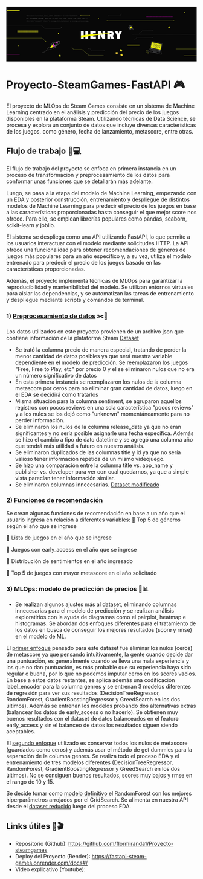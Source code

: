 ![Henry](henry.jpg)
# Proyecto-SteamGames-FastAPI 🎮

El proyecto de MLOps de Steam Games consiste en un sistema de Machine Learning centrado en el análisis y predicción del precio de los juegos disponibles en la plataforma Steam. Utilizando técnicas de Data Science, se procesa y explora un conjunto de datos que incluye diversas características de los juegos, como género, fecha de lanzamiento, metascore, entre otras.

## Flujo de trabajo 🔨💻

El flujo de trabajo del proyecto se enfoca en primera instancia en un proceso de transformación y preprocesamiento de los datos para conformar unas funciones que se detallarán más adelante. 

Luego, se pasa a la etapa del modelo de Machine Learning, empezando con un EDA y posterior construcción, entrenamiento y despliegue de distintos modelos de Machine Learning para predecir el precio de los juegos en base a las características proporcionadas hasta conseguir el que mejor score nos ofrece. Para ello, se emplean librerías populares como pandas, seaborn, scikit-learn y joblib.

El sistema se despliega como una API utilizando FastAPI, lo que permite a los usuarios interactuar con el modelo mediante solicitudes HTTP. La API ofrece una funcionalidad para obtener recomendaciones de géneros de juegos más populares para un año específico y, a su vez, utiliza el modelo entrenado para predecir el precio de los juegos basado en las características proporcionadas.

Además, el proyecto implementa técnicas de MLOps para garantizar la reproducibilidad y mantenibilidad del modelo. Se utilizan entornos virtuales para aislar las dependencias, y se automatizan las tareas de entrenamiento y despliegue mediante scripts y comandos de terminal.


### 1) [Preprocesamiento de datos](https://github.com/flormiranda1/Proyecto-steamgames/blob/main/Transformaciones_funciones.ipynb) ✂️📄

Los datos utilizados en este proyecto provienen de un archivo json que contiene información de la plataforma Steam [Dataset](https://github.com/flormiranda1/Proyecto-steamgames/blob/main/steam_games.json)
* Se trató la columna precio de manera especial, tratando de perder la menor cantidad de datos posibles ya que será nuestra variable dependiente en el modelo de predicción. Se reemplazaron los juegos "Free, Free to Play, etc" por precio 0 y el se eliminaron nulos que no era un número significativo de datos
* En esta primera instancia se reemplazaron los nulos de la columna metascore por ceros para no eliminar gran cantidad de datos, luego en el EDA se decidirá como tratarlos
* Misma situación para la columna sentiment, se agruparon aquellos registros con pocos reviews en una sola característica "pocos reviews" y a los nulos se los dejó como "unknown" momentáneamente para no perder información.
* Se eliminaron los nulos de la columna release_date ya que no eran significantes y no sería posible asignarle una fecha específica. Además se hizo el cambio a tipo de dato datetime y se agregó una columna año que tendrá más utilidad a futuro en nuestro análisis.
* Se eliminaron duplicados de las columnas title y id ya que no sería valioso tener información repetida de un mismo videojuego.
* Se hizo una comparación entre la columna title vs. app_name y publisher vs. developer para ver con cual quedarnos, ya que a simple vista parecían tener información similar.
* Se eliminaron columnas innecesarias.
[Dataset modificado](https://github.com/flormiranda1/Proyecto-steamgames/blob/main/steam_games_limpio.csv)


### 2) [Funciones de recomendación](https://github.com/flormiranda1/Proyecto-steamgames/blob/main/Transformaciones_funciones.ipynb) 

Se crean algunas funciones de recomendación en base a un año que el usuario ingresa en relación a diferentes variables:
📌 Top 5 de géneros según el año que se ingrese

📌 Lista de juegos en el año que se ingrese

📌 Juegos con early_access en el año que se ingrese

📌 Distribución de sentimientos en el año ingresado

📌 Top 5 de juegos con mayor metascore en el año solicitado


### 3) MLOps: modelo de predicción de precios 🔎📊

* Se realizan algunos ajustes más al dataset, eliminando columnas innecesarias para el modelo de predicción y se realizan análisis exploratirios con la ayuda de diagramas como el pairplot, heatmap e histogramas. Se abordan dos enfoques diferentes para el tratamiento de los datos en busca de conseguir los mejores resultados (score y rmse) en el modelo de ML.

El [primer enfoque](https://github.com/flormiranda1/Proyecto-steamgames/blob/main/An%C3%A1lisis%20EDA%20y%20ML%201.ipynb) pensado para este dataset fue eliminar los nulos (ceros) de metascore ya que pensando intuitivamente, la gente cuando decide dar una puntuación, es generalmente cuando se lleva una mala experiencia y los que no dan puntuación, es más probable que su experiencia haya sido regular o buena, por lo que no podemos imputar ceros en los scores vacios. En base a estos datos restantes, se aplica además una codificación label_encoder para la columna genres y se entrenan 3 modelos diferentes de regresión para ver sus resultados (DecisionTreeRegressor, RandomForest, GradientBoostingRegressor y GreedSearch en los dos últimos). Además se entrenan los modelos probando dos alternativas extras (balancear los datos de early_access o no hacerlo). Se obtienen muy buenos resultados con el dataset de datos balanceados en el feature early_access y sin el balanceo de datos los resultados siguen siendo aceptables.

El [segundo enfoque](https://github.com/flormiranda1/Proyecto-steamgames/blob/main/An%C3%A1lisis%20EDA%20y%20ML%202.ipynb) utilizado es conservar todos los nulos de metascore (guardados como ceros) y además usar el método de get dummies para la separación de la columna genres. Se realiza todo el proceso EDA y el entrenamiento de tres modelos diferentes (DecisionTreeRegressor, RandomForest, GradientBoostingRegressor y GreedSearch en los dos últimos). No se consiguen buenos resultados, scores muy bajos y rmse en el rango de 10 y 15.

Se decide tomar como [modelo definitivo](https://github.com/flormiranda1/Proyecto-steamgames/blob/main/modelo.ipynb) el RandomForest con los mejores hiperparámetros arrojados por el GridSearch. Se alimenta en nuestra API desde el [dataset reducido](https://github.com/flormiranda1/Proyecto-steamgames/blob/main/df_modelo_entrenado.csv) luego del proceso EDA.


## Links útiles 📎🎬 
- Repositorio (Github): https://github.com/flormiranda1/Proyecto-steamgames
- Deploy del Proyecto (Render): https://fastapi-steam-games.onrender.com/docs#/
- Video explicativo (Youtube): 
